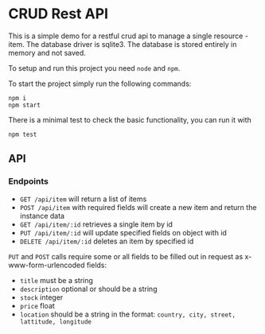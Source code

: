 # CRUD Rest API

This is a simple demo for a restful crud api 
to manage a single resource - item. The database driver is sqlite3.
The database is stored entirely in memory and not saved.

To setup and run this project you need `node` and `npm`.

To start the project simply run the following commands:

```
npm i
npm start
```

There is a minimal test to check the basic functionality,
you can run it with

```
npm test
```

## API

### Endpoints

- `GET /api/item` will return a list of items
- `POST /api/item` with required fields will create a new item and return
the instance data
- `GET /api/item/:id` retrieves a single item by id
- `PUT /api/item/:id` will update specified fields on object with id
- `DELETE /api/item/:id` deletes an item by specified id

`PUT` and `POST` calls require some or all fields to be filled out in request
as x-www-form-urlencoded fields:

- `title` must be a string
- `description` optional or should be a string
- `stock` integer
- `price` float
- `location` should be a string in the format:
`country, city, street, lattitude, longitude`